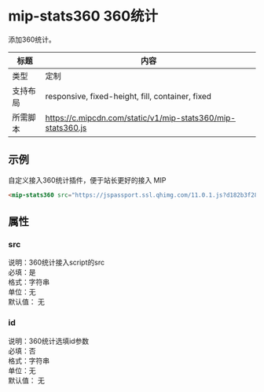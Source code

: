 # mip-stats360 360统计

添加360统计。

标题|内容
----|----
类型|定制
支持布局|responsive, fixed-height, fill, container, fixed
所需脚本|https://c.mipcdn.com/static/v1/mip-stats360/mip-stats360.js

## 示例

自定义接入360统计插件，便于站长更好的接入 MIP

```html
<mip-stats360 src="https://jspassport.ssl.qhimg.com/11.0.1.js?d182b3f28525f2db83acfaaf6e696dba" id="sozz"></mip-stats360>
```

## 属性

### src

说明：360统计接入script的src  
必填：是    
格式：字符串      
单位：无   
默认值： 无  

### id

说明：360统计选填id参数  
必填：否    
格式：字符串      
单位：无   
默认值： 无 
